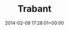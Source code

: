 ---
title:		"Trabant"
type:		"photos"
mediatype:		"upload"
location:		"Berlin, Germany"
date:		"2014-02-09 17:28:01+00:00"
album:		"city"
filename:		"alt-neue-berlin.md"
series:		"berlin"
cl_public_id:		"city/alt-neue-berlin"
cl_version:		1497000174
format:		"tiff"
bytes:		7435140
width:		2560
height:		1440
colours:
- "#272625"
- "#747270"
- "#C5BFBA"
- "#6F5C46"
- "#725743"
- "#372620"
- "#312A20"
- "#6F6F6B"
- "#2C2F2D"
- "#7D8384"
- "#B0AFBD"
- "#252426"
- "#C1C1BB"
- "#767F78"
- "#888591"
exposure_mode:		"Manual"
program:		"Manual"
aperture:		"5.6"
focal_length:		"50.0 mm"
iso:		"160"
shutter_speed:		"1/125"
metering:		"Multi-segment"
flash:		"Off, Did not fire"
white_balance:		"Custom"
colour_temp:		"7250"
has_crop:		"false"
orientation:		"Horizontal (normal)"
camera_model:		"NIKON D800"
lens_info:		"Nikon Nikkor 50mm f/1.4"
artist: "Matt Finucane"
x_resolution:		"300"
y_resolution:		"300"
---